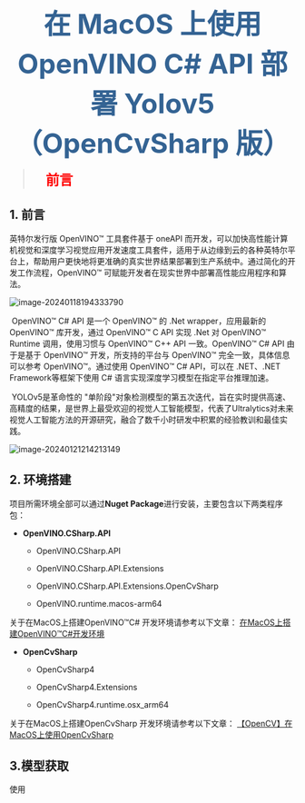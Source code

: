 <div><center><b>
    <font color="34,63,93" size="7"> 
        在 MacOS 上使用 OpenVINO C# API 部署 Yolov5 （OpenCvSharp 版）
    </font>
</b></center></div>



> <div><b>
> <font color=red size="5">&emsp;前言</font>
> </b></div>
>
> 

## 1. 前言

英特尔发行版 OpenVINO™ 工具套件基于 oneAPI 而开发，可以加快高性能计算机视觉和深度学习视觉应用开发速度工具套件，适用于从边缘到云的各种英特尔平台上，帮助用户更快地将更准确的真实世界结果部署到生产系统中。通过简化的开发工作流程，OpenVINO™ 可赋能开发者在现实世界中部署高性能应用程序和算法。

![image-20240118194333790](https://s2.loli.net/2024/01/18/vc5VeJ2BQknhitp.png)

​    OpenVINO™ C# API 是一个 OpenVINO™ 的 .Net wrapper，应用最新的 OpenVINO™ 库开发，通过 OpenVINO™ C API 实现 .Net 对 OpenVINO™ Runtime 调用，使用习惯与 OpenVINO™ C++ API 一致。OpenVINO™ C# API 由于是基于 OpenVINO™ 开发，所支持的平台与 OpenVINO™ 完全一致，具体信息可以参考 OpenVINO™。通过使用 OpenVINO™ C# API，可以在 .NET、.NET Framework等框架下使用 C# 语言实现深度学习模型在指定平台推理加速。

​    YOLOv5是革命性的 "单阶段"对象检测模型的第五次迭代，旨在实时提供高速、高精度的结果，是世界上最受欢迎的视觉人工智能模型，代表了Ultralytics对未来视觉人工智能方法的开源研究，融合了数千小时研发中积累的经验教训和最佳实践。

![image-20240121214213149](https://s2.loli.net/2024/01/21/AlOgk92WGQBXMJ6.png)

## 2. 环境搭建

项目所需环境全部可以通过**Nuget Package**进行安装，主要包含以下两类程序包：

- **OpenVINO.CSharp.API**

  - OpenVINO.CSharp.API

  - OpenVINO.CSharp.API.Extensions

  - OpenVINO.CSharp.API.Extensions.OpenCvSharp

  - OpenVINO.runtime.macos-arm64

关于在MacOS上搭建OpenVINO™C# 开发环境请参考以下文章： [在MacOS上搭建OpenVINO™C#开发环境](..\inatall\Install_OpenVINO_CSharp_MacOS_cn.md) 

- **OpenCvSharp**

  - OpenCvSharp4

  - OpenCvSharp4.Extensions

  - OpenCvSharp4.runtime.osx_arm64

关于在MacOS上搭建OpenCvSharp 开发环境请参考以下文章： [【OpenCV】在MacOS上使用OpenCvSharp](https://mp.weixin.qq.com/s/8njRodtg7lRMggBfpZDHgw) 

## 3.模型获取

使用



